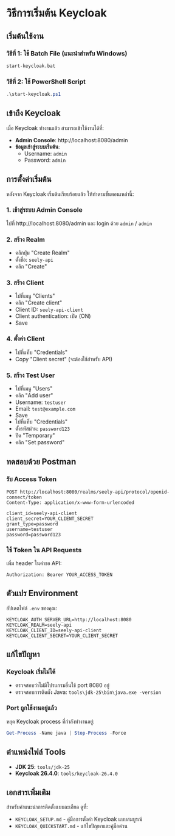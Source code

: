 # วิธีการเริ่มต้น Keycloak

## เริ่มต้นใช้งาน

### วิธีที่ 1: ใช้ Batch File (แนะนำสำหรับ Windows)
```bash
start-keycloak.bat
```

### วิธีที่ 2: ใช้ PowerShell Script
```powershell
.\start-keycloak.ps1
```

## เข้าถึง Keycloak

เมื่อ Keycloak ทำงานแล้ว สามารถเข้าใช้งานได้ที่:

- **Admin Console**: http://localhost:8080/admin
- **ข้อมูลเข้าสู่ระบบเริ่มต้น**:
  - Username: `admin`
  - Password: `admin`

## การตั้งค่าเริ่มต้น

หลังจาก Keycloak เริ่มต้นเรียบร้อยแล้ว ให้ทำตามขั้นตอนเหล่านี้:

### 1. เข้าสู่ระบบ Admin Console
ไปที่ http://localhost:8080/admin และ login ด้วย `admin` / `admin`

### 2. สร้าง Realm
- คลิกปุ่ม "Create Realm"
- ตั้งชื่อ: `seely-api`
- คลิก "Create"

### 3. สร้าง Client
- ไปที่เมนู "Clients"
- คลิก "Create client"
- Client ID: `seely-api-client`
- Client authentication: เปิด (ON)
- Save

### 4. ตั้งค่า Client
- ไปที่แท็บ "Credentials"
- Copy "Client secret" (จะต้องใช้สำหรับ API)

### 5. สร้าง Test User
- ไปที่เมนู "Users"
- คลิก "Add user"
- Username: `testuser`
- Email: `test@example.com`
- Save
- ไปที่แท็บ "Credentials"
- ตั้งรหัสผ่าน: `password123`
- ปิด "Temporary"
- คลิก "Set password"

## ทดสอบด้วย Postman

### รับ Access Token
```http
POST http://localhost:8080/realms/seely-api/protocol/openid-connect/token
Content-Type: application/x-www-form-urlencoded

client_id=seely-api-client
client_secret=YOUR_CLIENT_SECRET
grant_type=password
username=testuser
password=password123
```

### ใช้ Token ใน API Requests
เพิ่ม header ในคำขอ API:
```
Authorization: Bearer YOUR_ACCESS_TOKEN
```

## ตัวแปร Environment

อัปเดตไฟล์ `.env` ของคุณ:
```env
KEYCLOAK_AUTH_SERVER_URL=http://localhost:8080
KEYCLOAK_REALM=seely-api
KEYCLOAK_CLIENT_ID=seely-api-client
KEYCLOAK_CLIENT_SECRET=YOUR_CLIENT_SECRET
```

## แก้ไขปัญหา

### Keycloak เริ่มไม่ได้
- ตรวจสอบว่าไม่มีโปรแกรมอื่นใช้ port 8080 อยู่
- ตรวจสอบการติดตั้ง Java: `tools\jdk-25\bin\java.exe -version`

### Port ถูกใช้งานอยู่แล้ว
หยุด Keycloak process ที่กำลังทำงานอยู่:
```powershell
Get-Process -Name java | Stop-Process -Force
```

## ตำแหน่งไฟล์ Tools

- **JDK 25**: `tools/jdk-25`
- **Keycloak 26.4.0**: `tools/keycloak-26.4.0`

## เอกสารเพิ่มเติม

สำหรับคำแนะนำการติดตั้งแบบละเอียด ดูที่:
- `KEYCLOAK_SETUP.md` - คู่มือการตั้งค่า Keycloak แบบสมบูรณ์
- `KEYCLOAK_QUICKSTART.md` - แก้ไขปัญหาและคู่มือด่วน
